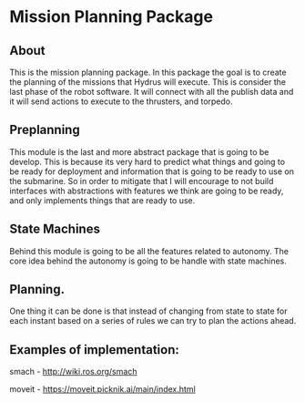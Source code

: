 
# Mission Planning Package

## About

This is the mission planning package. In this package the goal is to create the planning of the missions that Hydrus will execute. This is consider the last phase of the robot software.  It will connect  with all the publish data and it will send actions to execute to the thrusters, and torpedo.


## Preplanning

This module is the last and more abstract package that is going to be develop. This is because its very hard to predict what things and going to be ready for deployment and information that is going to be ready to use on the submarine. So in order to mitigate that I will encourage to not build interfaces with abstractions with features we think are going to be ready, and only implements things that are ready to use.

## State Machines

Behind this module  is going to be all the features related to autonomy. The core idea behind the autonomy is going to be handle with state machines.


## Planning.
One thing it can be done is that instead of changing from state to state for each instant based on a series of rules we can try to plan the actions ahead. 


## Examples of implementation:

smach - http://wiki.ros.org/smach

moveit - https://moveit.picknik.ai/main/index.html